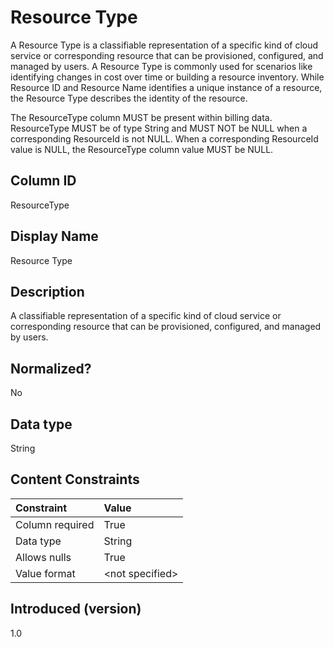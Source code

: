 # Resource Type

A Resource Type is a classifiable representation of a specific kind of cloud service or corresponding resource that can be provisioned, configured, and managed by users. A Resource Type is commonly used for scenarios like identifying changes in cost over time or building a resource inventory.  While Resource ID and Resource Name identifies a unique instance of a resource, the Resource Type describes the identity of the resource.

The ResourceType column MUST be present within billing data.  ResourceType MUST be of type String and MUST NOT be NULL when a corresponding ResourceId is not NULL.  When a corresponding ResourceId value is NULL, the ResourceType column value MUST be NULL.

## Column ID

ResourceType

## Display Name

Resource Type

## Description

A classifiable representation of a specific kind of cloud service or corresponding resource that can be provisioned, configured, and managed by users.

## Normalized?

No

## Data type

String

## Content Constraints

|    Constraint   |      Value      |
|:----------------|:----------------|
| Column required | True            |
| Data type       | String          |
| Allows nulls    | True            |
| Value format    | \<not specified> |

## Introduced (version)

1.0

